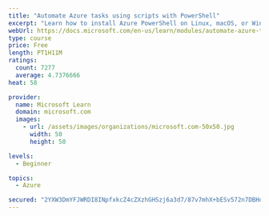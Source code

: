 ```yaml
---
title: "Automate Azure tasks using scripts with PowerShell"
excerpt: "Learn how to install Azure PowerShell on Linux, macOS, or Windows and then connect to Azure and manage your resources."
webUrl: https://docs.microsoft.com/en-us/learn/modules/automate-azure-tasks-with-powershell/
type: course
price: Free
length: PT1H11M
ratings:
  count: 7277
  average: 4.7376666
heat: 58

provider:
  name: Microsoft Learn
  domain: microsoft.com
  images:
    - url: /assets/images/organizations/microsoft.com-50x50.jpg
      width: 50
      height: 50

levels:
  - Beginner

topics:
  - Azure

secured: "2YXW3DmYFJWRDI8INpfxkcZ4cZXzhGHSzj6a3d7/87v7mhX+bESv572n7DBHoBDK5VdiD7HQDON+cGhS/kgLYhghJ16a1TxOHs5SFZUNO+VDvprfabwN12TQszTVfjgs5JdYR7SfoODi8xUrl+w2K7PCP7FN6eDjdmF9cRxmq3FGve9cKM9MDhLB4mLa16D05m3j3Vd5m0IpMd3ETfV3B+pqg8F+y/bPl45RMUwfoX7dwDkX8W7KX3SB0jCXFoDgUrTFpWnYTSwBVNsbLEbZn4U6K5lb3DTmbVzQC4ncQCj/EKQBn4b77FrvEl+ZT2C9ekgWJZsE+u1w8devI6lU/wfJdjb9e7yNLQ3Fftl4yRFGoBI8pgbUIgPzOAa+ZnKRjA+bcliwiv0gc9NdrZ5bChJjbhEZSwJsuapz8vTr8R4=;2aBanjuV2K0QTJkk/HjT8Q=="
---
```



